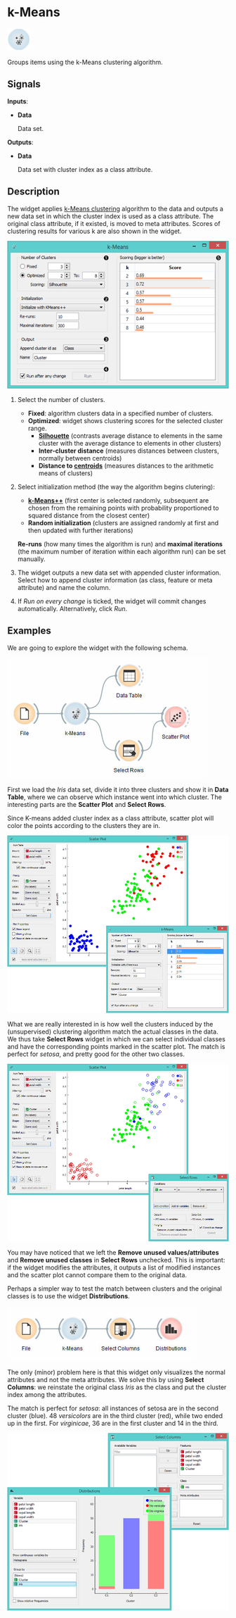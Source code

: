 k-Means
=======

![image](icons/k-means.png)

Groups items using the k-Means clustering algorithm.

Signals
-------

**Inputs**:

- **Data**

  Data set.

**Outputs**:

- **Data**

  Data set with cluster index as a class attribute.

Description
-----------

The widget applies [k-Means clustering](https://en.wikipedia.org/wiki/K-means_clustering) algorithm to the data
and outputs a new data set in which the cluster index is used as
a class attribute. The original class attribute, if it existed, is
moved to meta attributes. Scores of clustering
results for various k are also shown in the widget.

![image](images/kMeans-stamped.png)

1. Select the number of clusters.
    - **Fixed**: algorithm clusters data in a specified number of clusters.
    - **Optimized**: widget shows clustering scores for the selected cluster range.
      - [**Silhouette**](https://en.wikipedia.org/wiki/Silhouette_(clustering)) (contrasts average distance to elements in the same cluster with the average distance to elements in other clusters)
      - **Inter-cluster distance** (measures distances between clusters, normally between centroids)
      - **Distance to [centroids](https://en.wikipedia.org/wiki/Centroid)** (measures distances to the arithmetic means of clusters)
2. Select initialization method (the way the algorithm begins clutering):
    - [**k-Means++**](https://en.wikipedia.org/wiki/K-means%2B%2B) (first center is selected randomly, subsequent are chosen from the remaining points with probability proportioned to squared distance from the closest center)
    - **Random initialization** (clusters are assigned randomly at first and then updated with further iterations)

    **Re-runs** (how many times the algorithm is run) and **maximal iterations** (the maximum number of iteration within each      algorithm run) can be set manually.
3. The widget outputs a new data set with appended cluster information. Select how to append cluster information (as class, feature or meta attribute) and name the column.
4. If *Run on every change* is ticked, the widget will commit changes automatically. Alternatively, click *Run*.

Examples
--------

We are going to explore the widget with the following schema.

![image](images/K-MeansClustering-Schema.png)

First we load the *Iris* data set, divide it into
three clusters and show it in **Data Table**, where we can observe which instance
went into which cluster. The interesting parts are the **Scatter Plot** and
**Select Rows**.

Since K-means added cluster index as a class attribute,
scatter plot will color the points according to the clusters they are
in.

![image](images/kMeans-Scatterplot.png)

What we are really interested in is how well the clusters
induced by the (unsupervised) clustering algorithm match the actual
classes in the data. We thus take **Select Rows** widget in
which we can select individual classes and have the corresponding points marked
in the scatter plot. The match is perfect for *setosa*, and pretty good
for the other two classes.

![image](images/K-MeansClustering-Example.png)

You may have noticed that we left the **Remove unused values/attributes**
and **Remove unused classes** in **Select Rows** unchecked. This is important:
if the widget modifies the attributes, it outputs a list of modified
instances and the scatter plot cannot compare them to the original
data.

Perhaps a simpler way to test the match between clusters and the
original classes is to use the widget **Distributions**. 

![image](images/K-MeansClustering-Schema2.png)

The only (minor) problem here is that this widget only visualizes the normal attributes
and not the meta attributes. We solve this by using **Select Columns**:
we reinstate the original class *Iris* as the class and put the cluster index among the
attributes.

The match is perfect for *setosa*: all instances of setosa are in the
second cluster (blue). 48 *versicolors* are in the third cluster (red),
while two ended up in the first. For *virginicae*, 36 are in the first
cluster and 14 in the third.

![image](images/K-MeansClustering-Example2.png)

